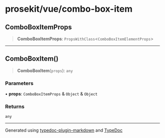 # prosekit/vue/combo-box-item

<a id="ComboBoxItemProps" name="ComboBoxItemProps"></a>

## ComboBoxItemProps

> **ComboBoxItemProps**: `PropsWithClass`\<`ComboBoxItemElementProps`\>

***

<a id="ComboBoxItem" name="ComboBoxItem"></a>

## ComboBoxItem()

> **ComboBoxItem**(`props`): `any`

### Parameters

• **props**: `ComboBoxItemProps` & `Object` & `Object`

### Returns

`any`

***

Generated using [typedoc-plugin-markdown](https://www.npmjs.com/package/typedoc-plugin-markdown) and [TypeDoc](https://typedoc.org/)
